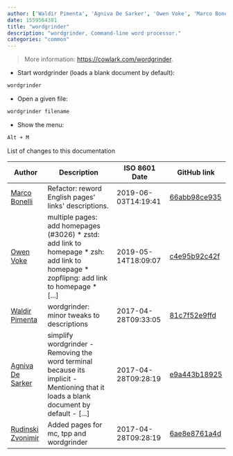 ```yaml
---
author: ['Waldir Pimenta', 'Agniva De Sarker', 'Owen Voke', 'Marco Bonelli', 'Rudinski Zvonimir']
date: 1559564381
title: "wordgrinder"
description: "wordgrinder, Command-line word processor."
categories: "common"
---
```

> More information: <https://cowlark.com/wordgrinder>.

- Start wordgrinder (loads a blank document by default):

```bash
wordgrinder
```

- Open a given file:

```bash
wordgrinder filename
```

- Show the menu:

```bash
Alt + M
```
List of changes to this documentation


Author | Description | ISO 8601 Date | GitHub link
------|-----|-----|-----
[Marco Bonelli](mailto:marco@mebeim.net) | Refactor: reword English pages' links' descriptions. | 2019-06-03T14:19:41 | [66abb98ce935](https://github.com/tldr-pages/tldr/commit/66abb98ce935c0f4516bf30c4d6da72180d5a3ab)
[Owen Voke](mailto:owzie123@gmail.com) | multiple pages: add homepages (#3026) * zstd: add link to homepage * zsh: add link to homepage * zopflipng: add link to homepage * [...] | 2019-05-14T18:09:07 | [c4e95b92c42f](https://github.com/tldr-pages/tldr/commit/c4e95b92c42fe9fe8428c8d7c8cd5ad8d0bd1b0b)
[Waldir Pimenta](mailto:waldyrious@gmail.com) | wordgrinder: minor tweaks to descriptions | 2017-04-28T09:33:05 | [81c7f52e9ffd](https://github.com/tldr-pages/tldr/commit/81c7f52e9ffd1eb8f673d22e92b7f5236271aa06)
[Agniva De Sarker](mailto:agnivade@yahoo.co.in) | simplify wordgrinder - Removing the word terminal because its implicit - Mentioning that it loads a blank document by default - [...] | 2017-04-28T09:28:19 | [e9a443b18925](https://github.com/tldr-pages/tldr/commit/e9a443b18925ad128e53a892c9c5276ac429b6e4)
[Rudinski Zvonimir](mailto:zvonimirurdinski@protonmail.ch) | Added pages for mc, tpp and wordgrinder | 2017-04-28T09:28:19 | [6ae8e8761a4d](https://github.com/tldr-pages/tldr/commit/6ae8e8761a4d689f9449aeda9d0a2e107240511f)

